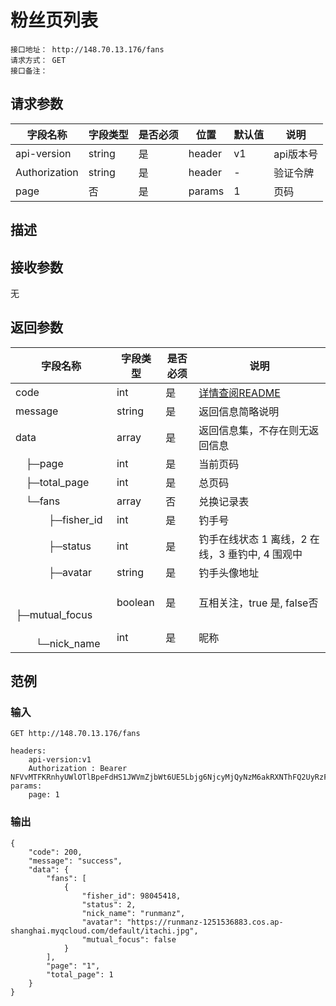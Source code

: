 # 粉丝页列表
```
接口地址： http://148.70.13.176/fans
请求方式： GET
接口备注：
```
## 请求参数

| 字段名称 | 字段类型 | 是否必须 | 位置 | 默认值 | 说明 |
|    -    |    -    |    -    |  -   |   -   |  -   |
| api-version | string | 是 | header | v1 | api版本号 |
| Authorization | string | 是 | header | - | 验证令牌 |
| page | 否 | 是 | params | 1 | 页码 |

## 描述

## 接收参数

无

## 返回参数

| 字段名称 | 字段类型 | 是否必须 | 说明 |
|    -    |    -    |    -    |   -   |
| code | int | 是 | [详情查阅README](https://github.com/waitforu/docs/blob/master/README.md#%E9%83%A8%E5%88%86%E8%BF%94%E5%9B%9E%E4%BF%A1%E6%81%AFcode%E8%A1%A8) |
| message | string | 是 | 返回信息简略说明 |
| data | array | 是 | 返回信息集，不存在则无返回信息 |
|　├─page | int | 是 | 当前页码 |
|　├─total_page | int | 是 | 总页码 |
|　└─fans | array | 否 | 兑换记录表 |
|　 　　├─fisher_id | int | 是 | 钓手号 |
|　 　　├─status | int | 是 | 钓手在线状态 1 离线，2 在线，3 垂钓中, 4 围观中|
|　 　　├─avatar | string | 是 | 钓手头像地址 |
|　 　　├─mutual_focus | boolean | 是 | 互相关注，true 是, false否 |
|　 　　└─nick_name | int | 是 | 昵称 |

## 范例

### 输入
```
GET http://148.70.13.176/fans

headers:
	api-version:v1
	Authorization : Bearer NFVvMTFKRnhyUWlOTlBpeFdHS1JWVmZjbWt6UE5Lbjg6NjcyMjQyNzM6akRXNThFQ2UyRzFyM1FSRlpxZDcwVTg0Njd6aU40b2M=
params:
	page: 1
```
### 输出
```
{
    "code": 200,
    "message": "success",
    "data": {
        "fans": [
            {
                "fisher_id": 98045418,
                "status": 2,
                "nick_name": "runmanz",
                "avatar": "https://runmanz-1251536883.cos.ap-shanghai.myqcloud.com/default/itachi.jpg",
                "mutual_focus": false
            }
        ],
        "page": "1",
        "total_page": 1
    }
}
```